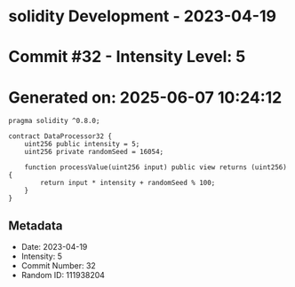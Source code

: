 ﻿# solidity Development - 2023-04-19
# Commit #32 - Intensity Level: 5
# Generated on: 2025-06-07 10:24:12
```solidity
pragma solidity ^0.8.0;

contract DataProcessor32 {
    uint256 public intensity = 5;
    uint256 private randomSeed = 16054;

    function processValue(uint256 input) public view returns (uint256) {
        return input * intensity + randomSeed % 100;
    }
}
```
## Metadata
- Date: 2023-04-19
- Intensity: 5
- Commit Number: 32
- Random ID: 111938204
